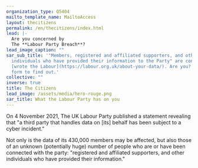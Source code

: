 ```yaml
---
organization_type: Q5404
mailto_template_name: MailtoAccess
layout: thecitizens
permalink: /en/thecitizens/index.html
lead: |-
  Are you concerned by
  The **Labour Party Breach**?
lead_image_caption: ""
sar_sub_title: '"Members, registered and affiliated supporters, and other
  individuals who have provided their information to the Party" are concerned
  [wrote the Labour](https://labour.org.uk/about-your-data/). Are you? Fill this
  form to find out.'
collective: ""
inverse: true
title: The Citizens
lead_image: /assets/media/hero-rouge.png
sar_title: What the Labour Party has on you
---
```

On 4 November 2021, The UK Labour Party published a statement revealing
that "a third party that handles data on \[its] behalf has been subject to a cyber incident."

Not only is the data of its 430,000 members may be affected, but also those of an unknown (potentially huge) number of people who are or have been connected with the party: "registered and affiliated supporters, and other individuals who have provided their information."